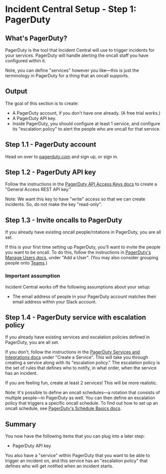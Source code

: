 # Incident Central Setup - Step 1: PagerDuty

## What's PagerDuty?
PagerDuty is the tool that Incident Central will use to trigger incidents for your services. PagerDuty will handle alerting the oncall staff you have configured within it.

Note, you can define "services" however you like—this is just the terminology in PagerDuty for a thing that an oncall supports.

## Output
The goal of this section is to create:
* A PagerDuty account, if you don't have one already. (A free trial works.)
* A PagerDuty API key.
* Inside PagerDuty, you should configure at least 1 service, and configure its "escalation policy" to alert the people who are oncall for that service.

## Step 1.1 - PagerDuty account
Head on over to [pagerduty.com](https://pagerduty.com/) and sign up, or sign in.

## Step 1.2 - PagerDuty API key
Follow the instructions in the [PagerDuty API Access Keys docs](https://support.pagerduty.com/docs/api-access-keys) to create a "General Access REST API key."

Note: We want this key to have "write" access so that we can create incidents. So, do not make the key "read-only".

## Step 1.3 - Invite oncalls to PagerDuty
If you already have existing oncall people/rotations in PagerDuty, you are all set.

If this is your first time setting up PagerDuty, you'll want to invite the people you want to be oncall. To do this, follow the instructions in [PagerDuty's Manage Users docs](https://support.pagerduty.com/docs/users), under "Add a User". (You may also consider grouping people onto [Teams](https://support.pagerduty.com/docs/teams).)

### Important assumption
Incident Central works off the following assumptions about your setup:
* The email address of people in your PagerDuty account matches their email address within your Slack account.

## Step 1.4 - PagerDuty service with escalation policy
If you already have existing services and escalation policies defined in PagerDuty, you are all set.

If you don't, follow the instructions in the [PagerDuty Services and Integrations docs](https://support.pagerduty.com/docs/services-and-integrations) under "Create a Service". This will take you through creating a service along with its "escalation policy." The escalation policy is the set of rules that defines who to notify, in what order, when the service has an incident.

If you are feeling fun, create at least 2 services! This will be more realistic.

Note: It's possible to define an oncall schedules—a rotation that consists of multiple people—in PagerDuty as well. You can then define an escalation policy that triggers a specific oncall schedule. To find out how to set up an oncall schedule, see [PagerDuty's Schedule Basics docs](https://support.pagerduty.com/docs/schedule-basics).

## Summary
You now have the following items that you can plug into a later step:
* PagerDuty API key

You also have a "service" within PagerDuty that you want to be able to trigger an incident on, and this service has an "escalation policy" that defines who will get notified when an incident starts.
